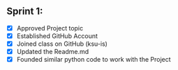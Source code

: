 ## Sprint 1:
- [x] Approved Project topic
- [x] Established GitHub Account
- [x] Joined class on GitHub (ksu-is)
- [x] Updated the Readme.md
- [x] Founded similar python code to work with the Project